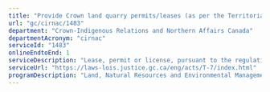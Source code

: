 ```yaml
---
title: "Provide Crown land quarry permits/leases (as per the Territorial Lands Act)"
url: "gc/cirnac/1483"
department: "Crown-Indigenous Relations and Northern Affairs Canada"
departmentAcronym: "cirnac"
serviceId: "1483"
onlineEndtoEnd: 1
serviceDescription: "Lease, permit or license, pursuant to the regulations for the exploration and exploitation of quarry material."
serviceUrl: "https://laws-lois.justice.gc.ca/eng/acts/T-7/index.html"
programDescription: "Land, Natural Resources and Environmental Management"
---
```


